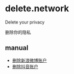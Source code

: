 # delete.network

Delete your privacy

删除你的隐私

## manual

* [删除新浪微博账户](https://github.com/delete-project/delete.network/issues/1)
* [删除抖音账户](https://github.com/delete-project/delete.network/issues/2)
